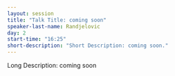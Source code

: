 ```yaml
---
layout: session
title: "Talk Title: coming soon"
speaker-last-name: Randjelovic
day: 2
start-time: "16:25"
short-description: "Short Description: coming soon."
---
```


Long Description: coming soon
